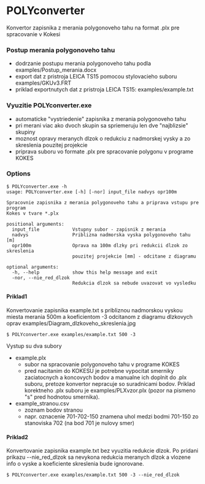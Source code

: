 # POLYconverter
Konvertor zapisnika z merania polygonoveho tahu na format .plx pre spracovanie v Kokesi 

### Postup merania polygonoveho tahu
 - dodrzanie postupu merania polygonoveho tahu podla examples/Postup_merania.docx
 - export dat z pristroja LEICA TS15 pomocou stylovacieho suboru examples/GKUv3.FRT
 - priklad exportnutych dat z pristroja LEICA TS15: examples/example.txt

### Vyuzitie POLYconverter.exe
 - automaticke "vystriedenie" zapisnika z merania polygonoveho tahu
 - pri merani viac ako dvoch skupin sa spriemeruju len dve "najblizsie" skupiny
 - moznost opravy meranych dlzok o redukciu z nadmorskej vysky a zo skreslenia pouzitej projekcie
 - priprava suboru vo formate .plx pre spracovanie polygonu v programe KOKES

### Options
```
$ POLYconverter.exe -h
usage: POLYconverter.exe [-h] [-nor] input_file nadvys opr100m

Spracovnie zapisnika z merania polygonoveho tahu a priprava vstupu pre program
Kokes v tvare *.plx

positional arguments:
  input_file            Vstupny subor - zapisnik z merania
  nadvys                Priblizna nadmorska vyska polygonoveho tahu [m]
  opr100m               Oprava na 100m dlzky pri redukcii dlzok zo skreslenia
                        pouzitej projekcie [mm] - odcitane z diagramu

optional arguments:
  -h, --help            show this help message and exit
  -nor, --nie_red_dlzok
                        Redukcia dlzok sa nebude uvazovat vo vysledku
```

#### Priklad1
Konvertovanie zapisnika example.txt s pribliznou nadmorskou vyskou miesta merania 500m 
a koeficientom -3 odcitanom z diagramu dlzkovych oprav examples/Diagram_dlzkoveho_skreslenia.jpg
```
$ POLYconverter.exe examples/example.txt 500 -3
```
Vystup su dva subory
 * example.plx 
	* subor na spracovanie polygonoveho tahu v programe KOKES
	* pred nacitanim do KOKESU je potrebne vypocitat smerniky zaciatocnych a koncovych bodov 
	a manualne ich doplnit do .plx suboru, pretoze konvertor nepracuje so suradnicami bodov.
	Priklad korektneho .plx suboru je examples/PLXvzor.plx (pozor na pismeno "s" pred hodnotou smernika).
 * example_stranou.csv
	* zoznam bodov stranou
	* napr. oznacenie 701-702-150 znamena uhol medzi bodmi 701-150 zo stanoviska 702 (na bod 701 je nulovy smer)

#### Priklad2
Konvertovanie zapisnika example.txt bez vyuzitia redukcie dlzok. 
Po pridani prikazu --nie_red_dlzok sa nevykona redukcia meranych dlzok 
a vlozene info o vyske a koeficiente skreslenia bude ignorovane.
```
$ POLYconverter.exe examples/example.txt 500 -3 --nie_red_dlzok
```